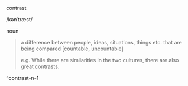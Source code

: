 contrast

/kənˈtræst/

noun

> a difference between people, ideas, situations, things etc. that are being compared [countable, uncountable]
> 
> e.g. While there are similarities in the two cultures, there are also great contrasts.

^contrast-n-1